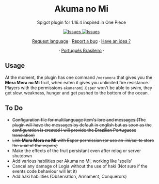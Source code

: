 <h1 align="center">Akuma no Mi</h1>

  <p align="center">Spigot plugin for 1.16.4 inspired in One Piece</p>

  <p align="center">
     <a href="https://github.com/rafaelfaustini/akumanomi/issues">
      <img alt="Issues" src="https://img.shields.io/github/issues/rafaelfaustini/akumanomi?color=f44336" />
    </a>
     <a href="https://github.com/rafaelfaustini/akumanomi/pulls">
      <img alt="Issues" src="https://img.shields.io/github/issues-pr/rafaelfaustini/akumanomi?color=f44336" />
    </a>
  </p>
  <p align="center">
   <a href="https://github.com/rafaelfaustini/akumanomi/issues/new?assignees=rafaelfaustini&labels=Documentation%2C+Translation&template=new-language-request.md&title=%5Btranslation%5D">Request language</a>
     ·
    <a href="https://github.com/rafaelfaustini/akumanomi/issues/new?assignees=&labels=Bug+Fix&template=bug_report.md&title=%5Bbugfix%5D">Report a bug</a>
     ·
    <a href="https://github.com/rafaelfaustini/akumanomi/issues/new?assignees=&labels=feature&template=feature_request.md&title=%5Bfeature%5D">Have an idea ?</a>
  </p>
  <p align="center">
    ·
    <a href="/docs/readme_pt-BR.md">Português Brasileiro</a>
    ·
  </p>

## Usage

At the moment, the plugin has one command `/meramera` that gives you the **Mera Mera no Mi** fruit, when eaten it gives you unlimited fire resistance.
Players with the permissions `akumanomi.Esper` won't be able to swim, they get slow, weakness, hunger and get pushed to the bottom of the ocean.

## To Do

- ~~Configuration file for multilanguage item's lore and messages (The plugin will have the messages by default in english but as soon as the configuration is created I will provide the Brazilian Portuguese translation)~~
- ~~Link **Mera Mera no Mi** with Esper permission (or use an .ini/sql to store the uuid of the espers)~~
- Make the effects of the fruit persistant even after relog or server shutdown
- Add various habilities per Akuma no Mi, working like 'spells'
- Cancel any damage of Logia without the use of haki (Not sure if the events code behaviour will let it)
- Add haki habilities (Observation, Armament, Conquerors)

